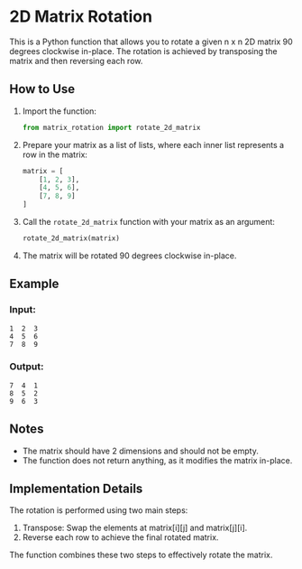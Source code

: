 
# 2D Matrix Rotation

This is a Python function that allows you to rotate a given n x n 2D matrix 90 degrees clockwise in-place. The rotation is achieved by transposing the matrix and then reversing each row.

## How to Use

1. Import the function:
   ```python
   from matrix_rotation import rotate_2d_matrix
   ```

2. Prepare your matrix as a list of lists, where each inner list represents a row in the matrix:
   ```python
   matrix = [
       [1, 2, 3],
       [4, 5, 6],
       [7, 8, 9]
   ]
   ```

3. Call the `rotate_2d_matrix` function with your matrix as an argument:
   ```python
   rotate_2d_matrix(matrix)
   ```

4. The matrix will be rotated 90 degrees clockwise in-place.

## Example

### Input:
```
1  2  3
4  5  6
7  8  9
```

### Output:
```
7  4  1
8  5  2
9  6  3
```

## Notes
- The matrix should have 2 dimensions and should not be empty.
- The function does not return anything, as it modifies the matrix in-place.

## Implementation Details

The rotation is performed using two main steps:
1. Transpose: Swap the elements at matrix[i][j] and matrix[j][i].
2. Reverse each row to achieve the final rotated matrix.

The function combines these two steps to effectively rotate the matrix.
